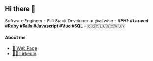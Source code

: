 ## Hi there 👋

Software Engineer - Full Stack Developer at @adwise - **#PHP #Laravel #Ruby #Rails #Javascript #Vue #SQL** - 🇨🇴🇨🇱🇺🇸🇨🇼🇺🇾

#### About me
- [🔗 Web Page](https://www.oswaldomontes.com)
- [👨‍💻 LinkedIn](https://www.linkedin.com/in/oswaldomontes/)
